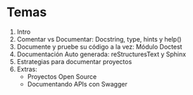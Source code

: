 # Temas
1. Intro
2. Comentar vs Documentar: Docstring, type, hints y help()
3. Documente y pruebe su código a la vez: Módulo Doctest
4. Documentación Auto generada: reStructuresText y Sphinx
5. Estrategias para documentar proyectos
6. Extras:
    * Proyectos Open Source
    * Documentando APIs con Swagger